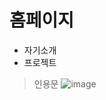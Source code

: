 # 홈페이지
- 자기소개
- 프로젝트 
> 인용문
![image](https://github.com/user-attachments/assets/68995023-c46d-444d-8106-a2f460d3eb07)

